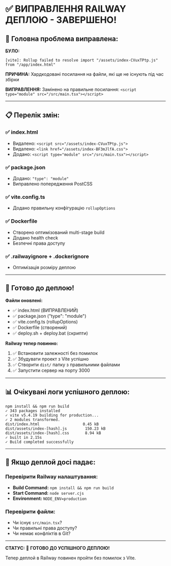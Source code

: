 # ✅ ВИПРАВЛЕННЯ RAILWAY ДЕПЛОЮ - ЗАВЕРШЕНО!

## 🎯 Головна проблема виправлена:

**БУЛО:**
```
[vite]: Rollup failed to resolve import "/assets/index-CVuxTPtp.js" from "/app/index.html"
```

**ПРИЧИНА:** 
Хардкодовані посилання на файли, які ще не існують під час збірки

**ВИПРАВЛЕННЯ:**
Замінено на правильне посилання: `<script type="module" src="/src/main.tsx"></script>`

---

## 📋 Перелік змін:

### ✅ index.html
- Видалено: `<script src="/assets/index-CVuxTPtp.js">`
- Видалено: `<link href="/assets/index-BF3mJlfA.css">`
- Додано: `<script type="module" src="/src/main.tsx"></script>`

### ✅ package.json
- Додано: `"type": "module"`
- Виправлено попередження PostCSS

### ✅ vite.config.ts
- Додано правильну конфігурацію `rollupOptions`

### ✅ Dockerfile
- Створено оптимізований multi-stage build
- Додано health check
- Безпечні права доступу

### ✅ .railwayignore + .dockerignore
- Оптимізація розміру деплою

---

## 🚀 Готово до деплою!

**Файли оновлені:**
- ✅ index.html (ВИПРАВЛЕНИЙ)
- ✅ package.json ("type": "module")
- ✅ vite.config.ts (rollupOptions)
- ✅ Dockerfile (створений)
- ✅ deploy.sh + deploy.bat (скрипти)

**Railway тепер повинно:**
1. ✅ Встановити залежності без помилок
2. ✅ Збудувати проект з Vite успішно  
3. ✅ Створити `dist/` папку з правильними файлами
4. ✅ Запустити сервер на порту 3000

---

## 📊 Очікувані логи успішного деплою:

```
npm install && npm run build
✓ 343 packages installed
✓ vite v5.4.19 building for production...
✓ 2 modules transformed.
dist/index.html                   0.45 kB
dist/assets/index-[hash].js        150.23 kB
dist/assets/index-[hash].css       8.94 kB  
✓ built in 2.15s
✓ Build completed successfully
```

---

## 🔧 Якщо деплой досі падає:

### Перевірити Railway налаштування:
- **Build Command:** `npm install && npm run build`
- **Start Command:** `node server.cjs`
- **Environment:** `NODE_ENV=production`

### Перевірити файли:
- Чи існує `src/main.tsx`?
- Чи правильні права доступу?
- Чи немає конфліктів в Git?

---

**СТАТУС:** 🎉 **ГОТОВО ДО УСПІШНОГО ДЕПЛОЮ!**

Тепер деплой в Railway повинен пройти без помилок з Vite.

